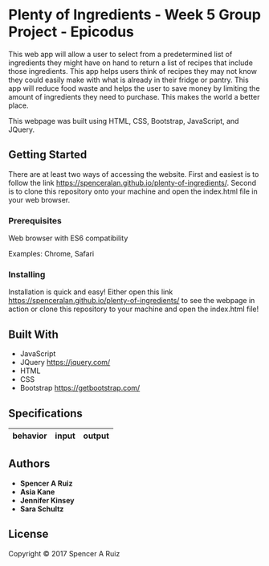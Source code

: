 # Plenty of Ingredients - Week 5 Group Project - Epicodus

This web app will allow a user to select from a predetermined list of ingredients they might have on hand to return a list of recipes that include those ingredients. This app helps users think of recipes they may not know they could easily make with what is already in their fridge or pantry. This app will reduce food waste and helps the user to save money by limiting the amount of ingredients they need to purchase. This makes the world a better place.

This webpage was built using HTML, CSS, Bootstrap, JavaScript, and JQuery.

## Getting Started

There are at least two ways of accessing the website. First and easiest is to follow the link https://spenceralan.github.io/plenty-of-ingredients/. Second is to clone this repository onto your machine and open the index.html file in your web browser.

### Prerequisites

Web browser with ES6 compatibility

Examples: Chrome, Safari

### Installing

Installation is quick and easy! Either open this link https://spenceralan.github.io/plenty-of-ingredients/ to see the webpage in action or clone this repository to your machine and open the index.html file!

## Built With

* JavaScript
* JQuery https://jquery.com/
* HTML
* CSS
* Bootstrap https://getbootstrap.com/

## Specifications

| behavior |  input   |  output  |
|----------|:--------:|:--------:|


## Authors

* **Spencer A Ruiz**
* **Asia Kane**
* **Jennifer Kinsey**
* **Sara Schultz**

## License

Copyright © 2017 Spencer A Ruiz
